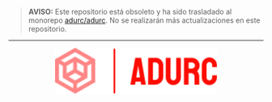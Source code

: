 > **AVISO:** Este repositorio está obsoleto y ha sido trasladado al monorepo [adurc/adurc](https://github.com/adurc/adurc). No se realizarán más actualizaciones en este repositorio.

---

<p align="center">
  <a href="http://adurc.io"><img src="https://raw.githubusercontent.com/adurc/resources/main/logo/logo.svg" alt="Adurc Logo" width="320" /></a>
</p>
